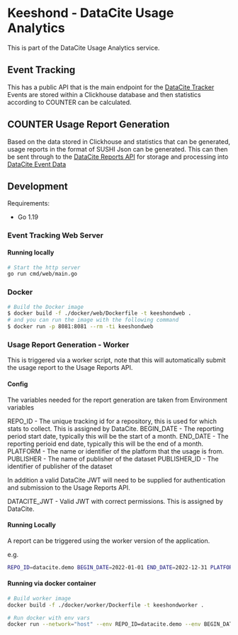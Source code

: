 # Keeshond - DataCite Usage Analytics

This is part of the DataCite Usage Analytics service.

## Event Tracking

This has a public API that is the main endpoint for the [DataCite Tracker](https://github.com/datacite/datacite-tracker)
Events are stored within a Clickhouse database and then statistics according to COUNTER can be calculated.

## COUNTER Usage Report Generation

Based on the data stored in Clickhouse and statistics that can be generated, usage reports in the format of SUSHI Json can be generated.
This can then be sent through to the [DataCite Reports API](https://support.datacite.org/docs/usage-reports-api-guide) for storage and processing into [DataCite Event Data](https://support.datacite.org/docs/eventdata-guide)


## Development

Requirements:

* Go 1.19

### Event Tracking Web Server

#### Running locally

```bash
# Start the http server
go run cmd/web/main.go
```

### Docker

```bash
# Build the Docker image
$ docker build -f ./docker/web/Dockerfile -t keeshondweb .
# and you can run the image with the following command
$ docker run -p 8081:8081 --rm -ti keeshondweb
```

### Usage Report Generation - Worker

This is triggered via a worker script, note that this will automatically submit the usage report to the Usage Reports API.

#### Config

The variables needed for the report generation are taken from Environment variables

REPO_ID - The unique tracking id for a repository, this is used for which stats to collect. This is assigned by DataCite.
BEGIN_DATE - The reporting period start date, typically this will be the start of a month.
END_DATE - The reporting perioid end date, typically this will be the end of a month.
PLATFORM - The name or identifier of the platform that the usage is from.
PUBLISHER - The name of publisher of the dataset
PUBLISHER_ID - The identifier of publisher of the dataset

In addition a valid DataCite JWT will need to be supplied for authentication and submission to the Usage Reports API.

DATACITE_JWT - Valid JWT with correct permissions. This is assigned by DataCite.

#### Running Locally

A report can be triggered using the worker version of the application.

e.g.

```bash
REPO_ID=datacite.demo BEGIN_DATE=2022-01-01 END_DATE=2022-12-31 PLATFORM=datacite PUBLISHER="datacite demo" PUBLISHER_ID=datacite.demo go run cmd/worker/main.go
```

#### Running via docker container

```bash
# Build worker image
docker build -f ./docker/worker/Dockerfile -t keeshondworker .

# Run docker with env vars
docker run --network="host" --env REPO_ID=datacite.demo --env BEGIN_DATE=2022-01-01 --env END_DATE=2022-12-31 --env PLATFORM=datacite --env PUBLISHER="datacite demo" --env PUBLISHER_ID=datacite.demo keeshondworker

```